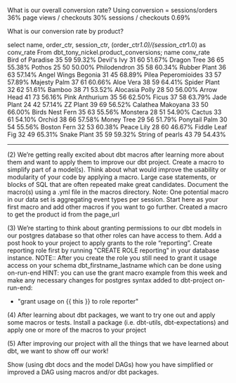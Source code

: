 What is our overall conversion rate?
    Using conversion = 
            sessions/orders 36%
            page views / checkouts 30%
            sessions / checkouts 0.69%

What is our conversion rate by product?

select name, order_ctr, session_ctr, (order_ctr*1.0)/(session_ctr*1.0) as conv_rate From dbt_tony_nickel.product_conversions;
 name         	   	            conv_rate        
 Bird of Paradise    	35	59	59.32%
 Devil's Ivy         	31	60	51.67%
 Dragon Tree         	36	65	55.38%
 Pothos              	25	50	50.00%
 Philodendron        	35	58	60.34%
 Rubber Plant        	36	63	57.14%
 Angel Wings Begonia 	31	45	68.89%
 Pilea Peperomioides 	33	57	57.89%
 Majesty Palm        	37	61	60.66%
 Aloe Vera           	38	59	64.41%
 Spider Plant        	32	62	51.61%
 Bamboo              	38	71	53.52%
 Alocasia Polly      	28	50	56.00%
 Arrow Head          	41	73	56.16%
 Pink Anthurium      	35	56	62.50%
 Ficus               	37	58	63.79%
 Jade Plant          	24	42	57.14%
 ZZ Plant            	39	69	56.52%
 Calathea Makoyana   	33	50	66.00%
 Birds Nest Fern     	35	63	55.56%
 Monstera            	28	51	54.90%
 Cactus              	33	61	54.10%
 Orchid              	38	66	57.58%
 Money Tree          	29	56	51.79%
 Ponytail Palm       	30	54	55.56%
 Boston Fern         	32	53	60.38%
 Peace Lily          	28	60	46.67%
 Fiddle Leaf Fig     	32	49	65.31%
 Snake Plant         	35	59	59.32%
 String of pearls    	43	79	54.43%

- - - - - - - - - - - - - - - - - - - - - - - - - - - - - - - - -
(2) We’re getting really excited about dbt macros after learning more about them and want to apply them to improve our dbt project.
Create a macro to simplify part of a model(s). Think about what would improve the usability or modularity of your code by applying a macro. Large case statements, or blocks of SQL that are often repeated make great candidates. Document the macro(s) using a .yml file in the macros directory.
Note: One potential macro in our data set is aggregating event types per session. Start here as your first macro and add other macros if you want to go further.
    Created a macro to get the product id from the page_url

(3) We’re starting to think about granting permissions to our dbt models in our postgres database so that other roles can have access to them.
Add a post hook to your project to apply grants to the role “reporting”. Create reporting role first by running "CREATE ROLE reporting" in your database instance.
NOTE:: After you create the role you still need to grant it usage access on your schema dbt_firstname_lastname which can be done using on-run-end
HINT: you can use the grant macro example from this week and make any necessary changes for postgres syntax
    added to dbt-project
    on-run-end:
  - "grant usage on {{ this }} to role reporter"

(4) After learning about dbt packages, we want to try one out and apply some macros or tests.
Install a package (i.e. dbt-utils, dbt-expectations) and apply one or more of the macros to your project


(5) After improving our project with all the things that we have learned about dbt, we want to show off our work!

Show (using dbt docs and the model DAGs) how you have simplified or improved a DAG using macros and/or dbt packages.